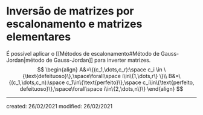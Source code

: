 # Inversão de matrizes por escalonamento e matrizes elementares
É possível aplicar o [[Métodos de escalonamento#Método de Gauss-Jordan|método de Gauss-Jordan]] para inverter matrizes.
$$
\begin{align}
  A&=\{(c_1,\dots,c_r):\space c_i \in \{\text{defeituoso}\},\space\forall\space i\in\{1,\dots,r\} \}\\
  B&=\{(c_1,\dots,c_n):\space c_1\in\{\text{perfeito}\},\space c_i\in\{\text{perfeito, defeituoso}\},\space\forall\space i\in\{2,\dots,n\}\}
\end{align}
$$

---

created: 26/02/2021
modified: 26/02/2021